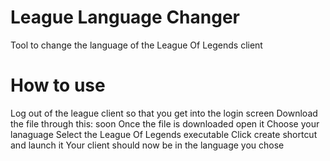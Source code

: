 # League Language Changer
 Tool to change the language of the League Of Legends client

# How to use
 Log out of the league client so that you get into the login screen
 Download the file through this: soon
 Once the file is downloaded open it
 Choose your lanaguage
 Select the League Of Legends executable
 Click create shortcut and launch it
 Your client should now be in the language you chose
